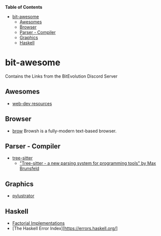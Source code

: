 <!-- markdown-toc start - Don't edit this section. Run M-x markdown-toc-refresh-toc -->
**Table of Contents**

- [bit-awesome](#bit-awesome)
    - [Awesomes](#awesomes)
    - [Browser](#browser)
    - [Parser - Compiler](#parser---compiler)
    - [Graphics](#graphics)
    - [Haskell](#haskell)

<!-- markdown-toc end -->

# bit-awesome #

Contains the Links from the BitEvolution Discord Server

## Awesomes ##

  * [web-dev resources](https://free-for.dev/#/)

## Browser

   * [brow](https://www.brow.sh/) Browsh is a fully-modern text-based browser.

## Parser - Compiler ##

  * [tree-sitter](https://tree-sitter.github.io/tree-sitter/)
      * ["Tree-sitter - a new parsing system for programming tools" by Max Brunsfeld](https://youtu.be/Jes3bD6P0To)

## Graphics ##

  * [pylustrator](https://pylustrator.readthedocs.io/en/latest/)

## Haskell ##

  * [Factorial Implementations](http://pages.cpsc.ucalgary.ca/~robin/class/449/Evolution.htm)
  * [The Haskell Error Index][https://errors.haskell.org/]
